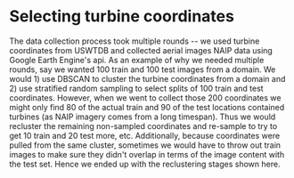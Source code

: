 # Selecting turbine coordinates

The data collection process took multiple rounds -- we used turbine coordinates from USWTDB and collected aerial images NAIP data using Google Earth Engine's api. As an example of why we needed multiple rounds, say we wanted 100 train and 100 test images from a domain. We would 1) use DBSCAN to cluster the turbine coordinates from a domain and 2) use stratified random sampling to select splits of 100 train and test coordinates. However, when we went to collect those 200 coordinates we might only find 80 of the actual train and 90 of the test locations contained turbines (as NAIP imagery comes from a long timespan). Thus we would recluster the remaining non-sampled coordinates and re-sample to try to get 10 train and 20 test more, etc. Additionally, because coordinates were pulled from the same cluster, sometimes we would have to throw out train images to make sure they didn't overlap in terms of the image content with the test set. Hence we ended up with the reclustering stages shown here.